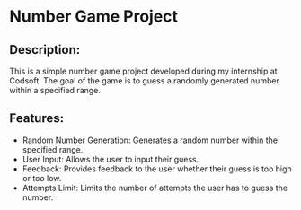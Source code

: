 # Number Game Project

## Description:
This is a simple number game project developed during my internship at Codsoft. The goal of the game is to guess a randomly generated number within a specified range.

## Features:
- Random Number Generation: Generates a random number within the specified range.
- User Input: Allows the user to input their guess.
- Feedback: Provides feedback to the user whether their guess is too high or too low.
- Attempts Limit: Limits the number of attempts the user has to guess the number.

